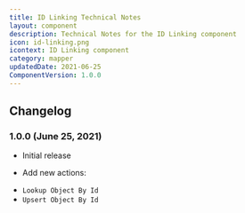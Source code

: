 ```yaml
---
title: ID Linking Technical Notes
layout: component
description: Technical Notes for the ID Linking component
icon: id-linking.png
icontext: ID Linking component
category: mapper
updatedDate: 2021-06-25
ComponentVersion: 1.0.0
---
```


## Changelog

### 1.0.0 (June 25, 2021)

* Initial release

* Add new actions:
- `Lookup Object By Id`
- `Upsert Object By Id`
